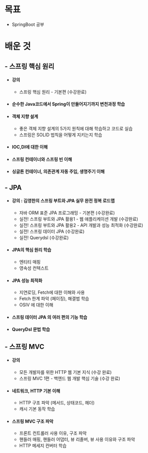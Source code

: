 # 목표

- SpringBoot 공부

# 배운 것

## - 스프링 핵심 원리

- #### 강의
  - 스프링 핵심 원리 - 기본편 (수강완료)
- #### 순수한 Java코드에서 Spring이 만들어지기까지 변천과정 학습
- #### 객체 지향 설계
  - 좋은 객체 지향 설계의 5가지 원칙에 대해 학습하고 코드로 실습
  - 스프링은 SOLID 법칙을 어떻게 지키는지 학습
- #### IOC,DI에 대한 이해
- #### 스프링 컨테이너와 스프링 빈 이해
- #### 싱글톤 컨테이너, 의존관계 자동 주입, 생명주기 이해

## - JPA

- #### 강의 : 김영한의 스프링 부트와 JPA 실무 완전 정복 로드맵
  - 자바 ORM 표준 JPA 프로그래밍 - 기본편 (수강완료)
  - 실전! 스프링 부트와 JPA 활용1 - 웹 애플리케이션 개발 (수강완료)
  - 실전! 스프링 부트와 JPA 활용2 - API 개발과 성능 최적화 (수강완료)
  - 실전! 스프링 데이터 JPA (수강완료)
  - 실전! Querydsl (수강완료)
- #### JPA의 핵심 원리 학습
  - 엔티티 매핑
  - 영속성 컨텍스트
- #### JPA 성능 최적화
  - 지연로딩, Fetch에 대한 이해와 사용
  - Fetch 한계 파악 (페이징), 해결법 학습
  - OSIV 에 대한 이해
- #### 스프링 데이터 JPA 의 여러 편의 기능 학습
- #### QueryDsl 문법 학습

## - 스프링 MVC

- #### 강의
  - 모든 개발자를 위한 HTTP 웹 기본 지식 (수강 완료)
  - 스프링 MVC 1편 - 백엔드 웹 개발 핵심 기술 (수강 완료)
- #### 네트워크, HTTP 기본 이해
  - HTTP 구조 파악 (메서드, 상태코드, 헤더)
  - 캐시 기본 동작 학습
- #### 스프링 MVC 구조 파악
  - 프론트 컨트롤러 사용 이유, 구조 파악
  - 핸들러 매핑, 핸들러 어댑터, 뷰 리졸버, 뷰 사용 이유와 구조 파악
  - HTTP 메세지 컨버터 학습
